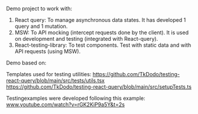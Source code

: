 Demo project to work with:

1. React query: To manage asynchronous data states. It has developed 1 query and 1 mutation.
2. MSW: To API mocking (intercept requests done by the client). It is used on development and testing (integrated with React-query).
3. React-testing-library: To test components. Test with static data and with API requests (using MSW).

Demo based on:

Templates used for testing utilities:
https://github.com/TkDodo/testing-react-query/blob/main/src/tests/utils.tsx
https://github.com/TkDodo/testing-react-query/blob/main/src/setupTests.ts


Testingexamples were developed following this example:
www.youtube.com/watch?v=rGK2KiP9a5Y&t=2s